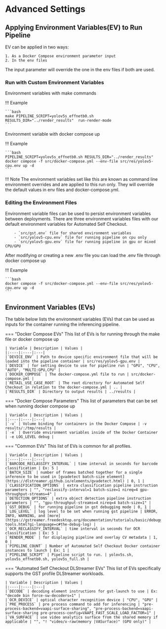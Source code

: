 # Advanced Settings

## Applying Environment Variables(EV) to Run Pipeline

EV can be applied in two ways:

    1. As a Docker Compose environment parameter input 
    2. In the env files

The input parameter will override the one in the env files if both are used.

### Run with Custom Environment Variables

Environment variables with make commands

!!! Example

    ```bash
    make PIPELINE_SCRIPT=yolov5s_effnetb0.sh RESULTS_DIR="../render_results"  run-render-mode
    ```

Environment variable with docker compose up

!!! Example

    ```bash
    PIPELINE_SCRIPT=yolov5s_effnetb0.sh RESULTS_DIR="../render_results" docker compose -f src/docker-compose.yml --env-file src/res/yolov5-cpu.env up -d
    ```

!!! Note
        The environment variables set like this are known as command line environment overrides and are applied to this run only.
        They will override the default values in env files and docker-compose.yml.

### Editing the Environment Files

Environment variable files can be used to persist environment variables between deployments. There are three environment variables files with our default environment variables for Automated Self Checkout.

        - `src/gst.env` file for shared environment variables
        - `src/yolov5-cpu.env` file for running pipeline on cpu only
        - `src/yolov5-gpu.env` file for running pipeline in gpu or mixed CPU/GPU

After modifying or creating a new .env file you can load the .env file through docker compose up

!!! Example

    ```bash
    docker compose -f src/docker-compose.yml --env-file src/res/yolov5-cpu.env up -d
    ```

## Environment Variables (EVs)

The table below lists the environment variables (EVs) that can be used as inputs for the container running the inferencing pipeline.

=== "Docker Compose EVs"
    This list of EVs is for running through the make file or docker compose up

    | Variable | Description | Values |
    |:----|:----|:---|
    |`DEVICE_ENV` | Path to device specific environment file that will be loaded into the pipeline container | src/res/yolov5-gpu.env |
    |`DEVICE` | for setting device to use for pipeline run | "GPU", "CPU", "AUTO", "MULTI:GPU,CPU" |
    |`DOCKER_COMPOSE` | The docker-compose.yml file to run | src/docker-compose.yml |
    |`RETAIL_USE_CASE_ROOT` | The root directory for Automated Self Checkout in relation to the docker-compose.yml | .. |
    |`RESULTS_DIR` | Directory to output results | ../results |

=== "Docker Compose Parameters"
    This list of parameters that can be set when running docker compose up

    | Variable | Description | Values |
    |:----|:----|:---|
    |`-v` | Volume binding for containers in the Docker Compose | -v results/:/tmp/results |
    |`-e` | Override environment variables inside of the Docker Container | -e LOG_LEVEL debug |

=== "Common EVs"
    This list of EVs is common for all profiles.

    | Variable | Description | Values |
    |:----|:----|:---|
    |`BARCODE_RECLASSIFY_INTERVAL` | time interval in seconds for barcode classification | Ex: 5 |
    |`BATCH_SIZE` | number of frames batched together for a single inference to be used in [gvadetect batch-size element](https://dlstreamer.github.io/elements/gvadetect.html) | 0, 1 |
    |`CLASSIFICATION_OPTIONS` | extra classification pipeline instruction parameters | "", "reclassify-interval=1 batch-size=1 nireq=4 gpu-throughput-streams=4" |
    |`DETECTION_OPTIONS` | extra object detection pipeline instruction parameters | "", "gpu-throughput-streams=4 nireq=4 batch-size=1" |
    |`GST_DEBUG` | for running pipeline in gst debugging mode | 0, 1 |
    |`LOG_LEVEL` | log level to be set when running gst pipeline | ERROR, INFO, WARNING, and [more](https://gstreamer.freedesktop.org/documentation/tutorials/basic/debugging-tools.html?gi-language=c#the-debug-log) |
    |`OCR_RECLASSIFY_INTERVAL` | time interval in seconds for OCR classification | Ex: 5 |
    |`RENDER_MODE` | for displaying pipeline and overlay CV metadata | 1, 0 |
    |`PIPELINE_COUNT` | Number of Automated Self Checkout Docker container instances to launch | Ex: 1 |
    |`PIPELINE_SCRIPT` | Pipeline script to run. | yolov5s.sh, yolov5s_effnetb0.sh, yolov5s_full.sh |

=== "Automated Self Checkout DLStreamer EVs"
    This list of EVs specifically supports the GST profile DLStreamer workloads.

    | Variable | Description | Values |
    |:----|:----|:---|
    |`DECODE` | decoding element instructions for gst-launch to use | Ex: "decode bin force-sw-decoders=1" |
    |`OCR_DEVICE` | optical character recognition device | "CPU", "GPU" |
    |`PRE_PROCESS` | pre process command to add for inferencing | "pre-process-backend=vaapi-surface-sharing", "pre-process-backend=vaapi-surface-sharing pre-process-config=VAAPI_FAST_SCALE_LOAD_FACTOR=1" |
    |`VA_SURFACE` | use video analytics surface from the shared memory if applicable | "", "! "video/x-raw(memory |VASurface)" (GPU only)" |
